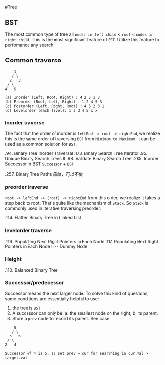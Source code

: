
#Tree 

## BST
The most common type of tree all `nodes in left child` < `root` < `nodes in right child`. This is the most significant feature of `BST`. Utilize this feature to perfomance any search  

## Common traverse    
```
    1
   / \
  2   3
 / \
4   5

(a) Inorder (Left, Root, Right) : 4 2 5 1 3
(b) Preorder (Root, Left, Right) : 1 2 4 5 3
(c) Postorder (Left, Right, Root) : 4 5 2 3 1
(d) Levelorder (each level): 1 2 3 4 5 x x

```

### inorder traverse
The fact that the order of inorder is `leftEnd -> root -> rightEnd`, we realize this is the same order of traversing `BST` from `Minimum to Maximum`. It can be used as a common solution for `BST`.

.94.  Binary Tree Inorder Traversal
.173. Binary Search Tree Iterator
.95.  Unique Binary Search Trees II
.98.  Validate Binary Search Tree
.285. Inorder Successor in BST  `Successor` + `BST`

.257. Binary Tree Paths 简单，可以不做

### preorder traverse
`root -> leftEnd -> (root) -> rightEnd` from this order, we realize it takes a step back to root. That's quite like the mechanism of `Stack`. So `Stack` is commonly used in iterative traversing preorder.

.114. Flatten Binary Tree to Linked List

### levelorder traverse
.116. Populating Next Right Pointers in Each Node
.117. Populating Next Right Pointers in Each Node II -- Dummy Node

### Height
.110. Balanced Binary Tree

### Successor/predecessor 
Successor means the next larger node. To solve this kind of questions, some conditions are essentially helpful to use:
1. the tree is `BST`
2. A successor can only be: a. the smallest node on the right; b. its parent.     
3. Store a `prev` node to record its parent. See case:
```
    5
   / \
  3   6
 / \
2   4

Successor of 4 is 5, so set prev = cur for searching in cur.val > target.val
```